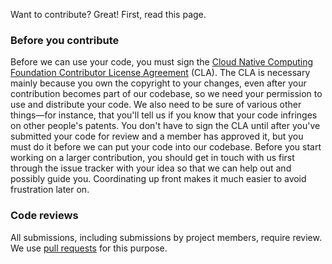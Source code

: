 Want to contribute? Great! First, read this page.

### Before you contribute
Before we can use your code, you must sign the
[Cloud Native Computing Foundation Contributor License Agreement](https://github.com/kubernetes/community/blob/master/CLA.md)
(CLA). The CLA is necessary mainly because you own the
copyright to your changes, even after your contribution becomes part of our
codebase, so we need your permission to use and distribute your code. We also
need to be sure of various other things—for instance, that you'll tell us if you
know that your code infringes on other people's patents. You don't have to sign
the CLA until after you've submitted your code for review and a member has
approved it, but you must do it before we can put your code into our codebase.
Before you start working on a larger contribution, you should get in touch with
us first through the issue tracker with your idea so that we can help out and
possibly guide you. Coordinating up front makes it much easier to avoid
frustration later on.

### Code reviews
All submissions, including submissions by project members, require review. We
use [pull requests](https://help.github.com/articles/about-pull-requests/) for this purpose.

